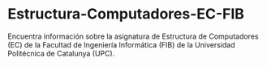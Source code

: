 # Estructura-Computadores-EC-FIB
Encuentra información sobre la asignatura de Estructura de Computadores (EC) de la Facultad de Ingeniería Informática (FIB) de la Universidad Politécnica de Catalunya (UPC).
